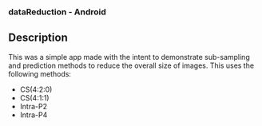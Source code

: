 ### dataReduction - Android
## Description
This was a simple app made with the intent to demonstrate sub-sampling and prediction methods to reduce the overall size of images. This uses the following methods:
- CS(4:2:0)
- CS(4:1:1)
- Intra-P2
- Intra-P4
